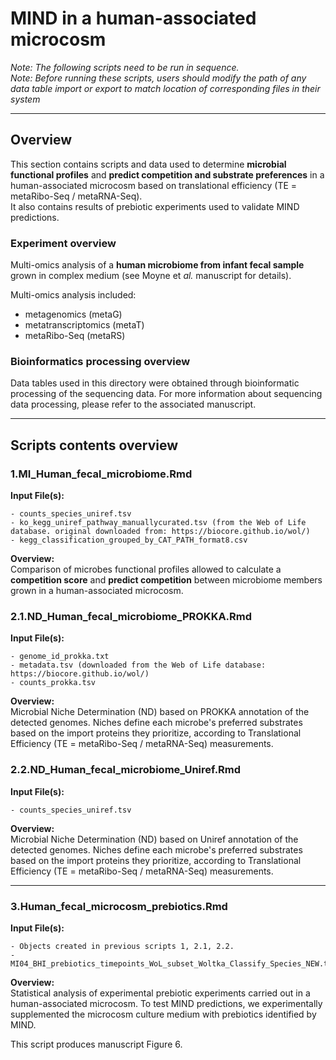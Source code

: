 # MIND in a human-associated microcosm

_Note: The following scripts need to be run in sequence._  
_Note: Before running these scripts, users should modify the path of any data table import or export to match location of corresponding files in their system_ 

*** 

## Overview

This section contains scripts and data used to determine __microbial functional profiles__ and __predict competition and substrate preferences__ in a human-associated microcosm based on translational efficiency (TE = metaRibo-Seq / metaRNA-Seq).  
It also contains results of prebiotic experiments used to validate MIND predictions.  

### Experiment overview  

Multi-omics analysis of a __human microbiome from infant fecal sample__ grown in complex medium (see Moyne et _al._ manuscript for details).  

Multi-omics analysis included:  
- metagenomics (metaG)  
- metatranscriptomics (metaT)  
- metaRibo-Seq (metaRS)  


### Bioinformatics processing overview  

Data tables used in this directory were obtained through bioinformatic processing of the sequencing data. For more information about sequencing data processing, please refer to the associated manuscript. 

***

## Scripts contents overview

### 1.MI_Human_fecal_microbiome.Rmd 

__Input File(s):__  
```
- counts_species_uniref.tsv
- ko_kegg_uniref_pathway_manuallycurated.tsv (from the Web of Life database. original downloaded from: https://biocore.github.io/wol/)
- kegg_classification_grouped_by_CAT_PATH_format8.csv
```

__Overview:__  
Comparison of microbes functional profiles allowed to calculate a __competition score__ and __predict competition__ between microbiome members grown in a human-associated microcosm.  


### 2.1.ND_Human_fecal_microbiome_PROKKA.Rmd

__Input File(s):__ 
```
- genome_id_prokka.txt
- metadata.tsv (downloaded from the Web of Life database: https://biocore.github.io/wol/)
- counts_prokka.tsv
```

__Overview:__  
Microbial Niche Determination (ND) based on PROKKA annotation of the detected genomes. Niches define each microbe's preferred substrates based on the import proteins they prioritize, according to Translational Efficiency (TE = metaRibo-Seq / metaRNA-Seq) measurements.


### 2.2.ND_Human_fecal_microbiome_Uniref.Rmd

__Input File(s):__ 
```
- counts_species_uniref.tsv
```

__Overview:__  
Microbial Niche Determination (ND) based on Uniref annotation of the detected genomes. Niches define each microbe's preferred substrates based on the import proteins they prioritize, according to Translational Efficiency (TE = metaRibo-Seq / metaRNA-Seq) measurements.


***

### 3.Human_fecal_microcosm_prebiotics.Rmd

__Input File(s):__  
```
- Objects created in previous scripts 1, 2.1, 2.2.
- MI04_BHI_prebiotics_timepoints_WoL_subset_Woltka_Classify_Species_NEW.tsv
```

__Overview:__  
Statistical analysis of experimental prebiotic experiments carried out in a human-associated microcosm. 
To test MIND predictions, we experimentally supplemented the microcosm culture medium with prebiotics identified by MIND.


This script produces manuscript Figure 6.


